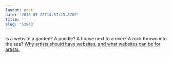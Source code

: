 ```yaml
---
layout: post
date: '2018-05-22T14:57:23.870Z'
title: ''
slug: '53843'
---
```

Is a website a garden? A puddle? A house next to a river? A rock thrown into the sea? [Why artists should have websites, and what websites can be for artists.](https://thecreativeindependent.com/people/laurel-schwulst-my-website-is-a-shifting-house-next-to-a-river-of-knowledge-what-could-yours-be/) 
